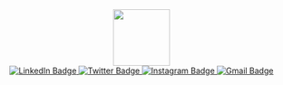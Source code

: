 <div id="header" align="center">
  <img src="https://media.giphy.com/media/M9gbBd9nbDrOTu1Mqx/giphy.gif" width="100"/>
</div>
<div class="badges" align="center">
  <a href="www.linkedin.com/in/abdul-rafay-khan-88aa0b24a" target="blank">
    <img src="https://img.shields.io/badge/Linkedin-blue?style=for-the-badge&logo=linkedin&logoColor=white" alt="LinkedIn Badge"/>
  </a>
<a href="your-twitter-URL" target="blank">
    <img src="https://img.shields.io/badge/twitter-violet?style=for-the-badge&logo=twitter&logoColor=white" alt="Twitter Badge"/>
  </a>
  <a href="https://www.instagram.com/abdul_rafay_khan_o_o/" target="blank">
    <img src="https://img.shields.io/badge/Instagram-red?style=for-the-badge&logo=instagram&logoColor=white" alt="Instagram Badge"/>
  </a>
  <a href="mailto:rafaykhan0000@gmail.com" target="blank">
    <img src="https://img.shields.io/badge/-Gmail-8B0000?style=for-the-badge&logo=Gmail&logoColor=white" alt="Gmail Badge"/>
  </a>
</div>




